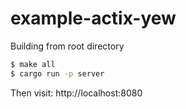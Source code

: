 # example-actix-yew

Building from root directory

```bash
$ make all
$ cargo run -p server
```

Then visit: http://localhost:8080